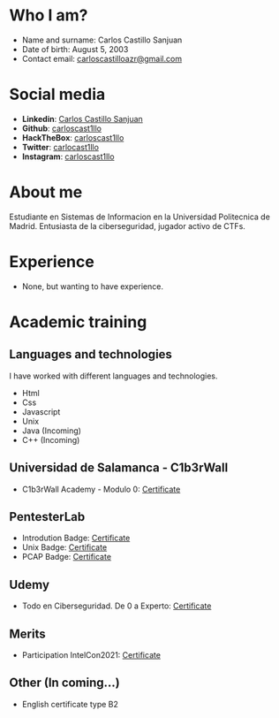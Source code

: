 # Who I am?

- Name and surname: Carlos Castillo Sanjuan
- Date of birth: August 5, 2003
- Contact email: carloscastilloazr@gmail.com

# Social media

- **Linkedin**: [Carlos Castillo Sanjuan](https://www.linkedin.com/in/carloscastillosanjuan/)
- **Github**: [carloscast1llo](https://github.com/carloscast1llo)
- **HackTheBox**: [carloscast1llo](https://www.hackthebox.eu/home/users/profile/681708)
- **Twitter**: [carlocast1llo](https://twitter.com/carlocast1llo)
- **Instagram**: [carloscast1llo](https://www.instagram.com/carloscast1llo/)

# About me
Estudiante en Sistemas de Informacion en la Universidad Politecnica de Madrid. Entusiasta de la ciberseguridad, jugador activo de CTFs. 

# Experience
- None, but wanting to have experience.

# Academic training

## Languages and technologies

I have worked with different languages and technologies.

- Html
- Css
- Javascript
- Unix
- Java (Incoming)
- C++ (Incoming)

## Universidad de Salamanca - C1b3rWall
- C1b3rWall Academy - Modulo 0: [Certificate](https://github.com/carloscast1llo/Curriculum/blob/main/Certificado%20CW_Modulo%200.pdf)

## PentesterLab
- Introdution Badge: [Certificate](https://github.com/carloscast1llo/Curriculum/blob/main/IntroductionBadge.pdf)
- Unix Badge: [Certificate](https://github.com/carloscast1llo/Curriculum/blob/main/UnixBadge.pdf)
- PCAP Badge: [Certificate](https://github.com/carloscast1llo/Curriculum/blob/main/PCAP_Badge.pdf)

## Udemy
- Todo en Ciberseguridad. De 0 a Experto: [Certificate](https://github.com/carloscast1llo/Curriculum/blob/main/CertificadoUdemy_0aE_jpg.jpg)

## Merits
- Participation IntelCon2021: [Certificate](https://github.com/carloscast1llo/Curriculum/blob/main/IntelCon2021_Participation.pdf)

## Other (In coming...)
- English certificate type B2
